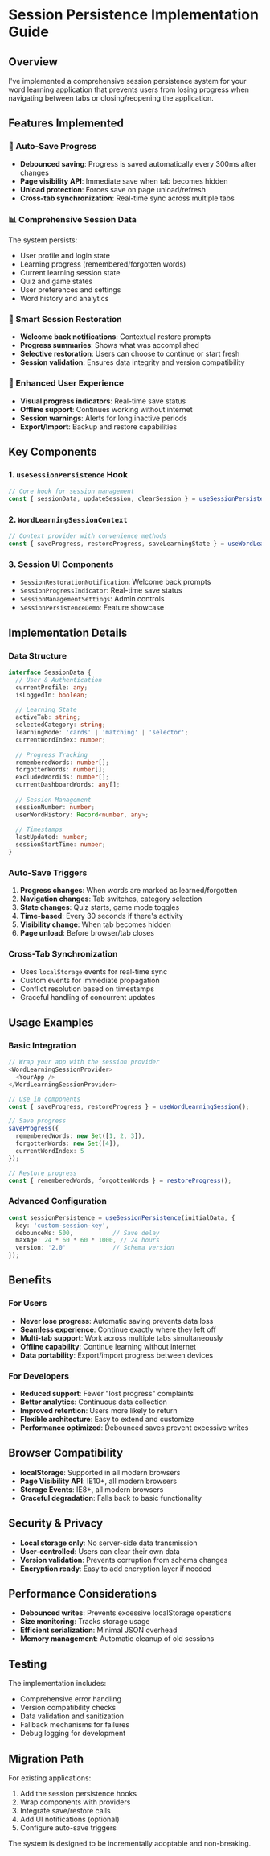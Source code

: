 # Session Persistence Implementation Guide

## Overview

I've implemented a comprehensive session persistence system for your word learning application that prevents users from losing progress when navigating between tabs or closing/reopening the application.

## Features Implemented

### 🔄 Auto-Save Progress
- **Debounced saving**: Progress is saved automatically every 300ms after changes
- **Page visibility API**: Immediate save when tab becomes hidden
- **Unload protection**: Forces save on page unload/refresh
- **Cross-tab synchronization**: Real-time sync across multiple tabs

### 📊 Comprehensive Session Data
The system persists:
- User profile and login state
- Learning progress (remembered/forgotten words)
- Current learning session state
- Quiz and game states
- User preferences and settings
- Word history and analytics

### 🔔 Smart Session Restoration
- **Welcome back notifications**: Contextual restore prompts
- **Progress summaries**: Shows what was accomplished
- **Selective restoration**: Users can choose to continue or start fresh
- **Session validation**: Ensures data integrity and version compatibility

### 📱 Enhanced User Experience
- **Visual progress indicators**: Real-time save status
- **Offline support**: Continues working without internet
- **Session warnings**: Alerts for long inactive periods
- **Export/Import**: Backup and restore capabilities

## Key Components

### 1. `useSessionPersistence` Hook
```typescript
// Core hook for session management
const { sessionData, updateSession, clearSession } = useSessionPersistence(initialData, options);
```

### 2. `WordLearningSessionContext`
```typescript
// Context provider with convenience methods
const { saveProgress, restoreProgress, saveLearningState } = useWordLearningSession();
```

### 3. Session UI Components
- `SessionRestorationNotification`: Welcome back prompts
- `SessionProgressIndicator`: Real-time save status
- `SessionManagementSettings`: Admin controls
- `SessionPersistenceDemo`: Feature showcase

## Implementation Details

### Data Structure
```typescript
interface SessionData {
  // User & Authentication
  currentProfile: any;
  isLoggedIn: boolean;
  
  // Learning State
  activeTab: string;
  selectedCategory: string;
  learningMode: 'cards' | 'matching' | 'selector';
  currentWordIndex: number;
  
  // Progress Tracking
  rememberedWords: number[];
  forgottenWords: number[];
  excludedWordIds: number[];
  currentDashboardWords: any[];
  
  // Session Management
  sessionNumber: number;
  userWordHistory: Record<number, any>;
  
  // Timestamps
  lastUpdated: number;
  sessionStartTime: number;
}
```

### Auto-Save Triggers
1. **Progress changes**: When words are marked as learned/forgotten
2. **Navigation changes**: Tab switches, category selection
3. **State changes**: Quiz starts, game mode toggles
4. **Time-based**: Every 30 seconds if there's activity
5. **Visibility change**: When tab becomes hidden
6. **Page unload**: Before browser/tab closes

### Cross-Tab Synchronization
- Uses `localStorage` events for real-time sync
- Custom events for immediate propagation
- Conflict resolution based on timestamps
- Graceful handling of concurrent updates

## Usage Examples

### Basic Integration
```typescript
// Wrap your app with the session provider
<WordLearningSessionProvider>
  <YourApp />
</WordLearningSessionProvider>

// Use in components
const { saveProgress, restoreProgress } = useWordLearningSession();

// Save progress
saveProgress({
  rememberedWords: new Set([1, 2, 3]),
  forgottenWords: new Set([4]),
  currentWordIndex: 5
});

// Restore progress
const { rememberedWords, forgottenWords } = restoreProgress();
```

### Advanced Configuration
```typescript
const sessionPersistence = useSessionPersistence(initialData, {
  key: 'custom-session-key',
  debounceMs: 500,           // Save delay
  maxAge: 24 * 60 * 60 * 1000, // 24 hours
  version: '2.0'             // Schema version
});
```

## Benefits

### For Users
- **Never lose progress**: Automatic saving prevents data loss
- **Seamless experience**: Continue exactly where they left off
- **Multi-tab support**: Work across multiple tabs simultaneously
- **Offline capability**: Continue learning without internet
- **Data portability**: Export/import progress between devices

### For Developers
- **Reduced support**: Fewer "lost progress" complaints
- **Better analytics**: Continuous data collection
- **Improved retention**: Users more likely to return
- **Flexible architecture**: Easy to extend and customize
- **Performance optimized**: Debounced saves prevent excessive writes

## Browser Compatibility

- **localStorage**: Supported in all modern browsers
- **Page Visibility API**: IE10+, all modern browsers
- **Storage Events**: IE8+, all modern browsers
- **Graceful degradation**: Falls back to basic functionality

## Security & Privacy

- **Local storage only**: No server-side data transmission
- **User-controlled**: Users can clear their own data
- **Version validation**: Prevents corruption from schema changes
- **Encryption ready**: Easy to add encryption layer if needed

## Performance Considerations

- **Debounced writes**: Prevents excessive localStorage operations
- **Size monitoring**: Tracks storage usage
- **Efficient serialization**: Minimal JSON overhead
- **Memory management**: Automatic cleanup of old sessions

## Testing

The implementation includes:
- Comprehensive error handling
- Version compatibility checks
- Data validation and sanitization
- Fallback mechanisms for failures
- Debug logging for development

## Migration Path

For existing applications:
1. Add the session persistence hooks
2. Wrap components with providers
3. Integrate save/restore calls
4. Add UI notifications (optional)
5. Configure auto-save triggers

The system is designed to be incrementally adoptable and non-breaking.
